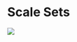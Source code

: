 # Scale Sets

<a href="https://portal.azure.com/#create/Microsoft.Template/uri/https%3A%2F%2Fraw.githubusercontent.com%2FToonDC%2Fempty%2Fmaster%2Fazuredeploy.json" target="_blank">
    <img src="http://azuredeploy.net/deploybutton.png"/>
</a><a  target="_blank">
